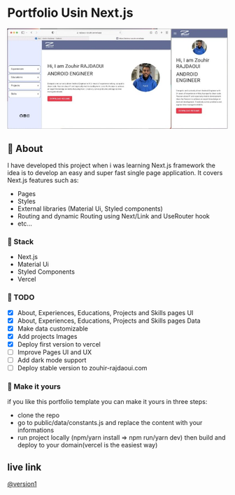 # Portfolio Usin Next.js
![Alt text](./demo/demo.jpeg?raw=true "Title")

## 📝 About 
I have developed this project when i was learning Next.js framework
the idea is to develop an easy and super fast single page application.
It covers Next.js features such as:
- Pages
- Styles
- External libraries (Material Ui, Styled components)
- Routing and dynamic Routing using Next/Link and UseRouter hook
- etc...

### 🔨 Stack
- Next.js
- Material Ui
- Styled Components
- Vercel 

### 🚧 TODO
- [x] About, Experiences, Educations, Projects and Skills pages UI
- [x] About, Experiences, Educations, Projects and Skills pages Data
- [x] Make data customizable
- [x] Add projects Images
- [x] Deploy first version to vercel
- [ ] Improve Pages UI and UX
- [ ] Add dark mode support
- [ ] Deploy stable version to zouhir-rajdaoui.com

### 🚧 Make it yours
if you like this portfolio template you can make it yours in three steps:
- clone the repo
- go to public/data/constants.js and replace the content with your informations
- run project locally (npm/yarn install => npm run/yarn dev) then build and deploy to your domain(vercel is the easiest way)

## live link 
[@version1](https://rajdaoui-zouhir.vercel.app)

